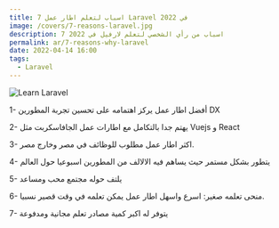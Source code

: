 ```yaml
---
title: 7 اسباب لتعلم اطار عمل Laravel في 2022
image: /covers/7-reasons-laravel.jpg
description: 7 اسباب من رأي الشخصي لتعلم لارفيل في 2022
permalink: ar/7-reasons-why-laravel
date: 2022-04-14 16:00
tags:
  - Laravel
---
```


![Learn Laravel](/covers/7-reasons-laravel.jpg)

1- أفضل اطار عمل يركز اهتمامه على تحسين تجربة المطورين DX

2- يهتم جدا بالتكامل مع اطارات عمل الجافاسكربت مثل Vuejs و React

3- اكثر اطار عمل مطلوب للوظائف في مصر وخارج مصر.

4- يتطور بشكل مستمر حيث يساهم فيه الالالف من المطورين اسبوعيا حول العالم

5- يلتف حوله مجتمع محب ومساعد

6- منحى تعلمه صغير: اسرع واسهل اطار عمل يمكن تعلمه في وقت قصير نسبيا.

7- يتوفر له اكبر كمية مصادر تعلم مجانية ومدفوعة
